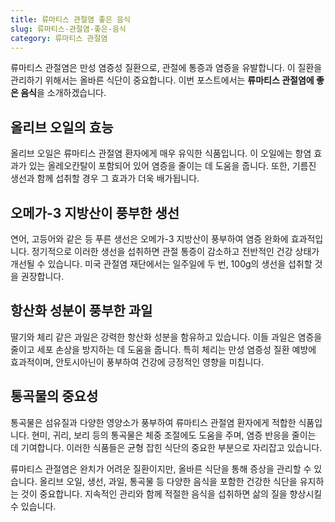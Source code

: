 ```yaml
---
title: 류마티스 관절염 좋은 음식
slug: 류마티스-관절염-좋은-음식
category: 류마티스 관절염
---
```


류마티스 관절염은 만성 염증성 질환으로, 관절에 통증과 염증을 유발합니다. 이 질환을 관리하기 위해서는 올바른 식단이 중요합니다. 이번 포스트에서는 **류마티스 관절염에 좋은 음식**을 소개하겠습니다.

## 올리브 오일의 효능

올리브 오일은 류마티스 관절염 환자에게 매우 유익한 식품입니다. 이 오일에는 항염 효과가 있는 올레오칸탈이 포함되어 있어 염증을 줄이는 데 도움을 줍니다. 또한, 기름진 생선과 함께 섭취할 경우 그 효과가 더욱 배가됩니다.

## 오메가-3 지방산이 풍부한 생선

연어, 고등어와 같은 등 푸른 생선은 오메가-3 지방산이 풍부하여 염증 완화에 효과적입니다. 정기적으로 이러한 생선을 섭취하면 관절 통증이 감소하고 전반적인 건강 상태가 개선될 수 있습니다. 미국 관절염 재단에서는 일주일에 두 번, 100g의 생선을 섭취할 것을 권장합니다.

## 항산화 성분이 풍부한 과일

딸기와 체리 같은 과일은 강력한 항산화 성분을 함유하고 있습니다. 이들 과일은 염증을 줄이고 세포 손상을 방지하는 데 도움을 줍니다. 특히 체리는 만성 염증성 질환 예방에 효과적이며, 안토시아닌이 풍부하여 건강에 긍정적인 영향을 미칩니다.

## 통곡물의 중요성

통곡물은 섬유질과 다양한 영양소가 풍부하여 류마티스 관절염 환자에게 적합한 식품입니다. 현미, 귀리, 보리 등의 통곡물은 체중 조절에도 도움을 주며, 염증 반응을 줄이는 데 기여합니다. 이러한 식품들은 균형 잡힌 식단의 중요한 부분으로 자리잡고 있습니다.

류마티스 관절염은 완치가 어려운 질환이지만, 올바른 식단을 통해 증상을 관리할 수 있습니다. 올리브 오일, 생선, 과일, 통곡물 등 다양한 음식을 포함한 건강한 식단을 유지하는 것이 중요합니다. 지속적인 관리와 함께 적절한 음식을 섭취하면 삶의 질을 향상시킬 수 있습니다.
